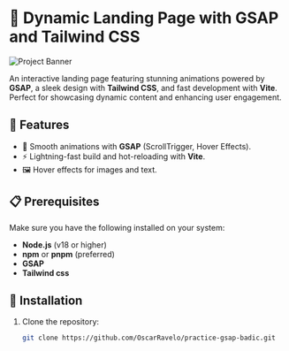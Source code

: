 # 🚀 Dynamic Landing Page with GSAP and Tailwind CSS

![Project Banner]()

An interactive landing page featuring stunning animations powered by **GSAP**, a sleek design with **Tailwind CSS**, and fast development with **Vite**. Perfect for showcasing dynamic content and enhancing user engagement.

## 🌟 Features

- 🎨 Smooth animations with **GSAP** (ScrollTrigger, Hover Effects).
- ⚡ Lightning-fast build and hot-reloading with **Vite**.
- 🖼️ Hover effects for images and text.

## 📋 Prerequisites

Make sure you have the following installed on your system:

- **Node.js** (v18 or higher)
- **npm** or **pnpm** (preferred)
- **GSAP**
- **Tailwind css**

## 🔧 Installation

1. Clone the repository:
   ```bash
   git clone https://github.com/OscarRavelo/practice-gsap-badic.git
   ```
